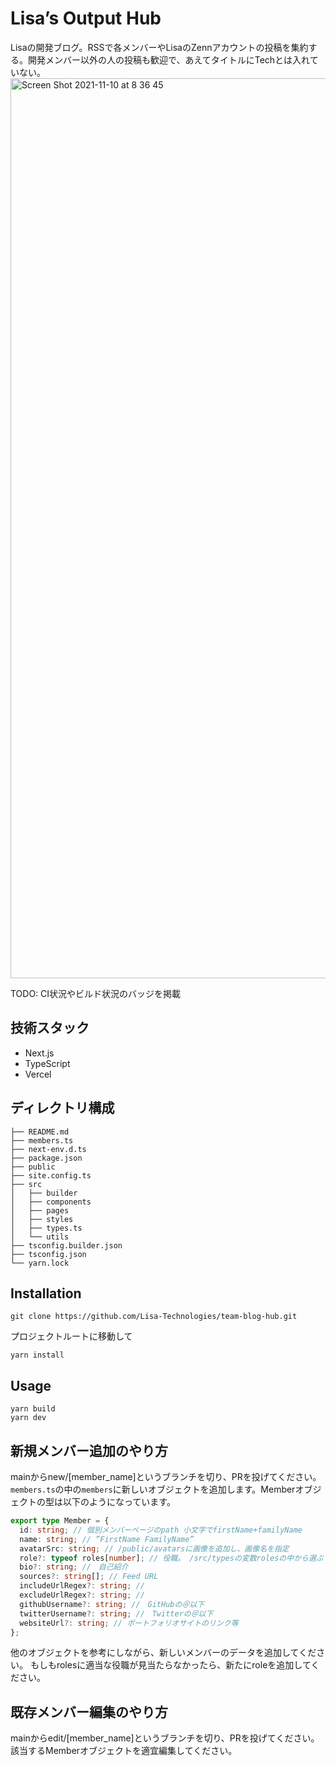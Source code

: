 # Lisa’s Output Hub
Lisaの開発ブログ。RSSで各メンバーやLisaのZennアカウントの投稿を集約する。開発メンバー以外の人の投稿も歓迎で、あえてタイトルにTechとは入れていない。
<img width="1440" alt="Screen Shot 2021-11-10 at 8 36 45" src="https://user-images.githubusercontent.com/51704330/141022877-5a22fafa-29ef-4d9c-beda-1058c6b0220e.png">

TODO: CI状況やビルド状況のバッジを掲載

## 技術スタック
- Next.js
- TypeScript
- Vercel

## ディレクトリ構成
```
├── README.md
├── members.ts
├── next-env.d.ts
├── package.json
├── public
├── site.config.ts
├── src
│   ├── builder
│   ├── components
│   ├── pages
│   ├── styles
│   ├── types.ts
│   └── utils
├── tsconfig.builder.json
├── tsconfig.json
└── yarn.lock
```

## Installation
```
git clone https://github.com/Lisa-Technologies/team-blog-hub.git
```
プロジェクトルートに移動して
```
yarn install
```

## Usage
```
yarn build
yarn dev
```

## 新規メンバー追加のやり方
mainからnew/[member_name]というブランチを切り、PRを投げてください。
`members.ts`の中の`members`に新しいオブジェクトを追加します。Memberオブジェクトの型は以下のようになっています。
```ts
export type Member = {
  id: string; // 個別メンバーページのpath 小文字でfirstName+familyName
  name: string; // ”FirstName FamilyName”
  avatarSrc: string; // /public/avatarsに画像を追加し、画像名を指定
  role?: typeof roles[number]; // 役職。 /src/typesの変数rolesの中から選ぶ
  bio?: string; //　自己紹介
  sources?: string[]; // Feed URL
  includeUrlRegex?: string; // 
  excludeUrlRegex?: string; // 
  githubUsername?: string; //　GitHubの＠以下
  twitterUsername?: string; //　Twitterの＠以下
  websiteUrl?: string; // ポートフォリオサイトのリンク等
};
```
他のオブジェクトを参考にしながら、新しいメンバーのデータを追加してください。
もしもrolesに適当な役職が見当たらなかったら、新たにroleを追加してください。

## 既存メンバー編集のやり方
mainからedit/[member_name]というブランチを切り、PRを投げてください。
該当するMemberオブジェクトを適宜編集してください。

